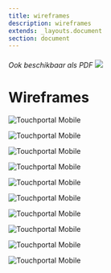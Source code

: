 ```yaml
---
title: wireframes
description: wireframes
extends: _layouts.document
section: document
---
```

<h6>Ook beschikbaar als PDF <a href="/assets/pdf/martijn_koch_wireframes.pdf" target="_blank" class="read-more"><img src="/assets/img/icons/iconmonstr-download-11.svg" class="pdf-icon"/></a></h6>

# Wireframes

![](/assets/img/wireframes/loginpage.png "Touchportal Mobile")

![](/assets/img/wireframes/dashboard.png "Touchportal Mobile")

![](/assets/img/wireframes/games-overview.png "Touchportal Mobile")

![](/assets/img/wireframes/fifa-overview.png "Touchportal Mobile")

![](/assets/img/wireframes/fifa-setup.png "Touchportal Mobile")

![](/assets/img/wireframes/profile-page.png "Touchportal Mobile")

![](/assets/img/wireframes/stream-setup.png "Touchportal Mobile")

![](/assets/img/wireframes/obs-setup.png "Touchportal Mobile")

![](/assets/img/wireframes/faq-1.png "Touchportal Mobile")

![](/assets/img/wireframes/faq-2.png "Touchportal Mobile")